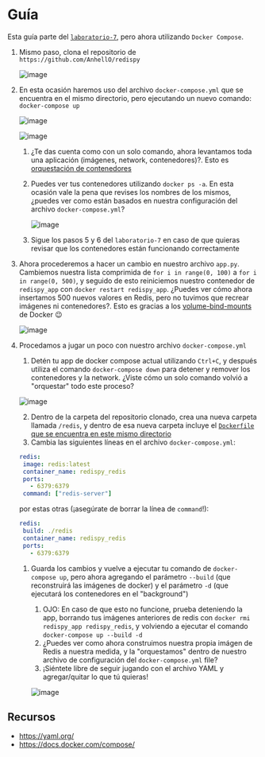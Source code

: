 # Guía

Esta guía parte del [`laboratorio-7`](../laboratorio-7/), pero ahora utilizando `Docker Compose`.

1. Mismo paso, clona el repositorio de `https://github.com/AnhellO/redispy`

   ![image](https://user-images.githubusercontent.com/71090472/172041787-f55d53f8-6302-4c19-acb3-a82141c9152f.png)

2. En esta ocasión haremos uso del archivo `docker-compose.yml` que se encuentra en el mismo directorio, pero ejecutando un nuevo comando: `docker-compose up`
   
   ![image](https://user-images.githubusercontent.com/71090472/172041928-d60e18c3-046e-48b6-b818-008877583d39.png)
   
   ![image](https://user-images.githubusercontent.com/71090472/172042176-8a782045-3470-40d8-be26-db8682944b4f.png)
   
   1. ¿Te das cuenta como con un solo comando, ahora levantamos toda una aplicación (imágenes, network, contenedores)?. Esto es [orquestación de contenedores](https://www.campusmvp.es/recursos/post/las-10-herramientas-mas-importantes-para-orquestacion-de-contenedores-docker.aspx)
      
   2. Puedes ver tus contenedores utilizando `docker ps -a`. En esta ocasión vale la pena que revises los nombres de los mismos, ¿puedes ver como están basados en nuestra configuración del archivo `docker-compose.yml`?
   
      ![image](https://user-images.githubusercontent.com/71090472/172042954-fe77befa-e772-4d7f-a9de-d442f6b23f8e.png)
   
   3. Sigue los pasos 5 y 6 del `laboratorio-7` en caso de que quieras revisar que los contenedores están funcionando correctamente

3. Ahora procederemos a hacer un cambio en nuestro archivo `app.py`. Cambiemos nuestra lista comprimida de `for i in range(0, 100)` a `for i in range(0, 500)`, y seguido de esto reiniciemos nuestro contenedor de `redispy_app` con `docker restart redispy_app`. ¿Puedes ver cómo ahora insertamos 500 nuevos valores en Redis, pero no tuvimos que recrear imágenes ni contenedores?. Esto es gracias a los [volume-bind-mounts](https://docs.docker.com/storage/bind-mounts/) de Docker :wink:
   
   ![image](https://user-images.githubusercontent.com/71090472/172043368-d83c7342-9599-4a17-85bf-a400efb8acec.png)

4. Procedamos a jugar un poco con nuestro archivo `docker-compose.yml`
   1. Detén tu app de docker compose actual utilizando `Ctrl+C`, y después utiliza el comando `docker-compose down` para detener y remover los contenedores y la network. ¿Viste cómo un solo comando volvió a "orquestar" todo este proceso?
   
   ![image](https://user-images.githubusercontent.com/71090472/172043399-d16edfd7-8224-4e2c-9df5-3e8d05ecd920.png)
   
   2. Dentro de la carpeta del repositorio clonado, crea una nueva carpeta llamada `/redis`, y dentro de esa nueva carpeta incluye el [`Dockerfile` que se encuentra en este mismo directorio](Dockerfile)
   3. Cambia las siguientes líneas en el archivo `docker-compose.yml`:
   ``` yml
   redis:
    image: redis:latest
    container_name: redispy_redis
    ports:
      - 6379:6379
    command: ["redis-server"]
   ```
   por estas otras (¡asegúrate de borrar la línea de `command`!):
   ``` yml
   redis:
    build: ./redis
    container_name: redispy_redis
    ports:
      - 6379:6379
   ```
   1. Guarda los cambios y vuelve a ejecutar tu comando de `docker-compose up`, pero ahora agregando el parámetro `--build` (que reconstruirá las imágenes de docker) y el parámetro `-d` (que ejecutará los contenedores en el "background")
      1. OJO: En caso de que esto no funcione, prueba deteniendo la app, borrando tus imágenes anteriores de redis con `docker rmi redispy_app redispy_redis`, y volviendo a ejecutar el comando `docker-compose up --build -d`
      2. ¿Puedes ver como ahora construimos nuestra propia imágen de Redis a nuestra medida, y la "orquestamos" dentro de nuestro archivo de configuración del `docker-compose.yml` file?
      3. ¡Siéntete libre de seguir jugando con el archivo YAML y agregar/quitar lo que tú quieras!

      ![image](https://user-images.githubusercontent.com/71090472/172043789-2acc824d-f715-4c4b-89b0-6ea2fcd04694.png)

## Recursos

- <https://yaml.org/>
- <https://docs.docker.com/compose/>
